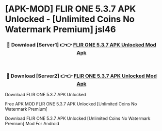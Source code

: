 # [APK-MOD] FLIR ONE 5.3.7 APK Unlocked - [Unlimited Coins No Watermark Premium] jsl46



<div align="center">
<h3>🔴 Download [Server1] 👉👉 <a href="https://momento.my/?title=FLIR_ONE_5.3.7_APK_Unlocked">FLIR ONE 5.3.7 APK Unlocked Mod Apk</a></h3><br>

<h3>🔴 Download [Server2] 👉👉 <a href="https://momento.my/?title=FLIR_ONE_5.3.7_APK_Unlocked">FLIR ONE 5.3.7 APK Unlocked Mod Apk</a></h3>
</div>



Download FLIR ONE 5.3.7 APK Unlocked 

Free APK MOD FLIR ONE 5.3.7 APK Unlocked [Unlimited Coins No Watermark Premium]

Download FLIR ONE 5.3.7 APK Unlocked [Unlimited Coins No Watermark Premium] Mod For Android
